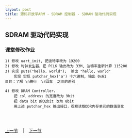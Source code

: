 ```yaml
---
layout: post
title: 源码开放学ARM - SDRAM 控制器 - SDRAM 驱动代码实现
---
```


## SDRAM 驱动代码实现

### 课堂修改作业

	1) 修改 uart_init, 把波特率改为 19200
	2) 修改 时钟发生器，把 PCLK 输出改为 33M, 波特率重新计算 115200
	3) 实现 puts("hello, world");  输出 "hello, world" 
		实现 实现 putchar_hex('a') 十六进制, 输出 0x61
	目的：了解 \n换行  \r回车  之间的差别
		
	4) 修改 DRAM Controller，
		把 col address 的宽度改为 9bit
		把 data bit 的32bit 改为 8bit
		用上述 putchar_hex 输出接口，观察读取DDR内存单元的数值变化

<br> <br> 
<div> <a href="chp6-5.html">上一节</a> &nbsp;&nbsp; | &nbsp;&nbsp; <a href="chp7-1.html">下一节</a> </div> <br> <br>

